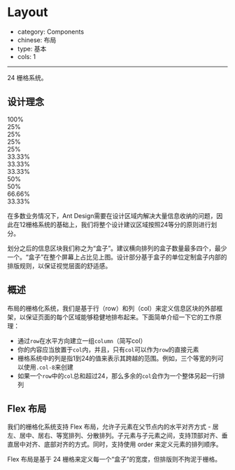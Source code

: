 # Layout

- category: Components
- chinese: 布局
- type: 基本
- cols: 1

---

24 栅格系统。

## 设计理念

<div class="row demo-row">
  <div class="col-24 demo-col demo-col-1">
    100%
  </div>
</div>
<div class="row demo-row">
  <div class="col-6 demo-col demo-col-2">
    25%
  </div>
  <div class="col-6 demo-col demo-col-3">
    25%
  </div>
  <div class="col-6 demo-col demo-col-2">
    25%
  </div>
  <div class="col-6 demo-col demo-col-3">
    25%
  </div>
</div>
<div class="row demo-row">
  <div class="col-8 demo-col demo-col-4">
    33.33%
  </div>
  <div class="col-8 demo-col demo-col-5">
    33.33%
  </div>
  <div class="col-8 demo-col demo-col-4">
    33.33%
  </div>
</div>
<div class="row demo-row">
  <div class="col-12 demo-col demo-col-1">
    50%
  </div>
  <div class="col-12 demo-col demo-col-3">
    50%
  </div>
</div>
<div class="row demo-row">
  <div class="col-16 demo-col demo-col-4">
    66.66%
  </div>
  <div class="col-8 demo-col demo-col-5">
    33.33%
  </div>
</div>

在多数业务情况下，Ant Design需要在设计区域内解决大量信息收纳的问题，因此在12栅格系统的基础上，我们将整个设计建议区域按照24等分的原则进行划分。

划分之后的信息区块我们称之为“盒子”。建议横向排列的盒子数量最多四个，最少一个。“盒子”在整个屏幕上占比见上图。设计部分基于盒子的单位定制盒子内部的排版规则，以保证视觉层面的舒适感。

## 概述

布局的栅格化系统，我们是基于行（row）和列（col）来定义信息区块的外部框架，以保证页面的每个区域能够稳健地排布起来。下面简单介绍一下它的工作原理：

* 通过`row`在水平方向建立一组`column`（简写col）
* 你的内容应当放置于`col`内，并且，只有`col`可以作为`row`的直接元素
* 栅格系统中的列是指1到24的值来表示其跨越的范围。例如，三个等宽的列可以使用`.col-8`来创建
* 如果一个`row`中的`col`总和超过24，那么多余的`col`会作为一个整体另起一行排列

## Flex 布局

我们的栅格化系统支持 Flex 布局，允许子元素在父节点内的水平对齐方式 - 居左、居中、居右、等宽排列、分散排列。子元素与子元素之间，支持顶部对齐、垂直居中对齐、底部对齐的方式。同时，支持使用 order 来定义元素的排列顺序。

Flex 布局是基于 24 栅格来定义每一个“盒子”的宽度，但排版则不拘泥于栅格。

<style>
.markdown .demo-row,
.code-box-demo .demo-row{
    background-image: linear-gradient(90deg, #F5F5F5 4.16666667%, transparent 4.16666667%, transparent 8.33333333%, #F5F5F5 8.33333333%, #F5F5F5 12.5%,  transparent 12.5%, transparent 16.66666667%, #F5F5F5 16.66666667%, #F5F5F5 20.83333333%, transparent 20.83333333%, transparent 25%, #F5F5F5 25%, #F5F5F5 29.16666667%, transparent 29.16666667%, transparent 33.33333333%, #F5F5F5 33.33333333%, #F5F5F5 37.5%, transparent 37.5%, transparent 41.66666667%, #F5F5F5 41.66666667%, #F5F5F5 45.83333333%, transparent 45.83333333%, transparent 50%, #F5F5F5 50%, #F5F5F5 54.16666667%, transparent 54.16666667%, transparent 58.33333333%, #F5F5F5 58.33333333%, #F5F5F5 62.5%, transparent 62.5%, transparent 66.66666667%, #F5F5F5 66.66666667%, #F5F5F5 70.83333333%,  transparent 70.83333333%, transparent 75%, #F5F5F5 75%, #F5F5F5 79.16666667%, transparent 79.16666667%, transparent 83.33333333%, #F5F5F5 83.33333333%, #F5F5F5 87.5%, transparent 87.5%, transparent 91.66666667%, #F5F5F5 91.66666667%, #F5F5F5 95.83333333%, transparent 95.83333333%);
    overflow: hidden;
}
.markdown .row-flex,
.code-box-demo .row-flex{
  background: #F5F5F5;
}

.markdown .row div,
.code-box-demo .row div,
.markdown .row-flex div,
.code-box-demo .row-flex div {
  padding: 5px 0;
  background: rgba(24, 115, 216, 0.7);
  text-align: center;
  min-height: 28px;
  border: 1px solid rgba(0, 0, 0, 0.1);
  margin-top: 10px;
  margin-bottom: 10px;
  color: #fff;
}

.markdown .row .demo-col,
.code-box-demo .row .demo-col {
  text-align: center;
  padding: 40px 0;
  color: #fff;
  font-size: 18px;
  border: none;
  margin-top: 0;
  margin-bottom: 0;
}
.markdown .row .demo-col-1,
.code-box-demo .row .demo-col-1 {
  background: rgba(24, 115, 216, 0.7);
}
.markdown .row .demo-col-2,
.code-box-demo .row .demo-col-2 {
  background: rgba(24, 115, 216, 0.5);
}
.markdown .row .demo-col-3,
.code-box-demo .row .demo-col-3{
  background: rgba(255, 255, 255, 0.2);
  color: #999;
}
.markdown .row .demo-col-4,
.code-box-demo .row .demo-col-4 {
  background: rgba(24, 115, 216, 0.6);
}
.markdown .row .demo-col-5,
.code-box-demo .row .demo-col-5 {
  background: rgba(255, 255, 255, 0.5);
  color: #999;
}

.markdown .hight-100,
.code-box-demo .hight-100 {
  height: 100px;
}
.markdown .hight-50,
.code-box-demo .hight-50 {
  height: 50px;
}
.markdown .hight-120,
.code-box-demo .hight-120 {
  height: 120px;
}
.markdown .hight-80,
.code-box-demo .hight-80 {
  height: 80px;
}
</style>
